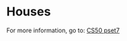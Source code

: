 # Houses

For more information, go to: [CS50 pset7](https://cs50.harvard.edu/x/2020/psets/7/houses/)